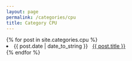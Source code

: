 ```yaml
---
layout: page
permalink: /categories/cpu
title: Category CPU
---
```



<div id="archives">
  <div class="archive-group">
    {% for post in site.categories.cpu %}
       <li>
          <span>{{ post.date | date_to_string }}</span> &nbsp; 
          <a href="{{ post.url }}">{{ post.title }}</a>
       </li>
    {% endfor %}
  </div>
</div>